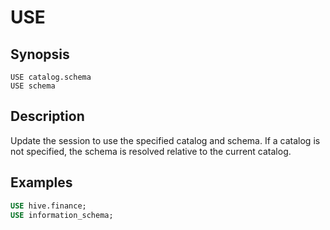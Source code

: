 # USE

## Synopsis

``` text
USE catalog.schema
USE schema
```

## Description

Update the session to use the specified catalog and schema. If a catalog
is not specified, the schema is resolved relative to the current
catalog.

## Examples

``` sql
USE hive.finance;
USE information_schema;
```
